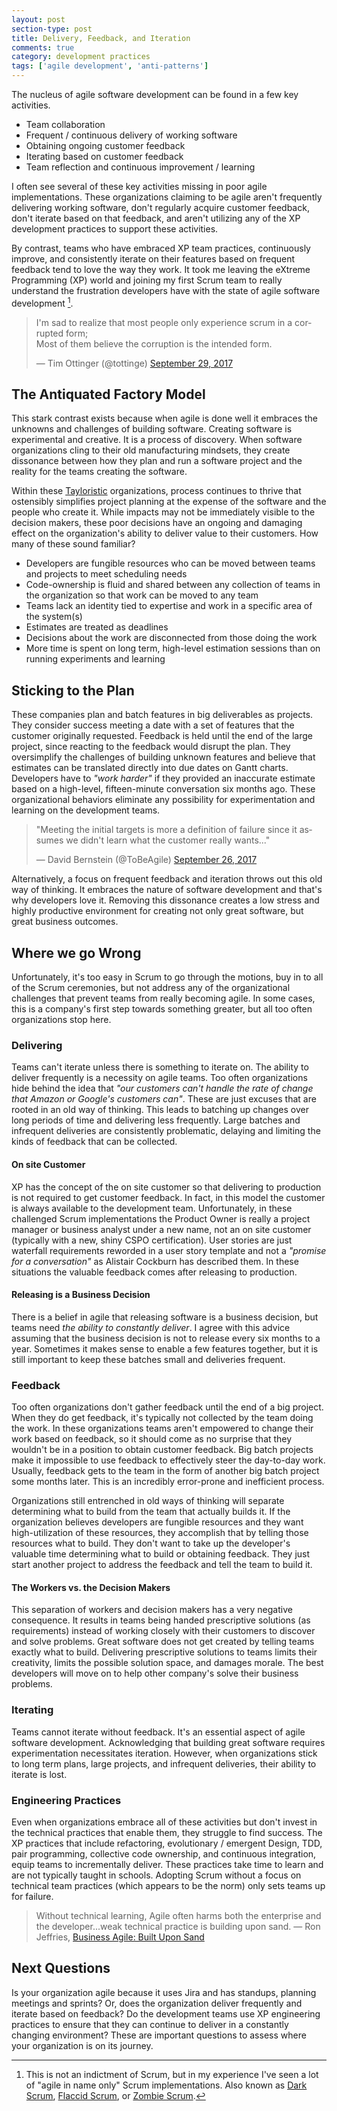 ```yaml
---
layout: post
section-type: post
title: Delivery, Feedback, and Iteration 
comments: true
category: development practices
tags: ['agile development', 'anti-patterns']
---
```


The nucleus of agile software development can be found in a few key activities. 

* Team collaboration
* Frequent / continuous delivery of working software
* Obtaining ongoing customer feedback
* Iterating based on customer feedback
* Team reflection and continuous improvement / learning

I often see several of these key activities missing in poor agile implementations. These organizations claiming to be agile aren't frequently delivering working software, don't regularly acquire customer feedback, don't iterate based on that feedback, and aren't utilizing any of the XP development practices to support these activities. 

By contrast, teams who have embraced XP team practices, continuously improve, and consistently iterate on their features based on frequent feedback tend to love the way they work. It took me leaving the eXtreme Programming (XP) world and joining my first Scrum team to really understand the frustration developers have with the state of agile software development [^1]. 

<blockquote class="twitter-tweet" data-lang="en"><p lang="en" dir="ltr">I&#39;m sad to realize that most people only experience scrum in a corrupted form; <br>Most of them believe the corruption is the intended form.</p>&mdash; Tim Ottinger (@tottinge) <a href="https://twitter.com/tottinge/status/913761095860604928?ref_src=twsrc%5Etfw">September 29, 2017</a></blockquote>
<script async src="//platform.twitter.com/widgets.js" charset="utf-8"></script>

## The Antiquated Factory Model 

This stark contrast exists because when agile is done well it embraces the unknowns and challenges of building software. Creating software is experimental and creative. It is a process of discovery. When software organizations cling to their old manufacturing mindsets, they create dissonance between how they plan and run a software project and the reality for the teams creating the software. 

Within these [Tayloristic](https://en.wikipedia.org/wiki/Scientific_management) organizations,  process continues to thrive that ostensibly simplifies project planning at the expense of the software and the people who create it. While impacts may not be immediately visible to the decision makers, these poor decisions have an ongoing and damaging effect on the organization's ability to deliver value to their customers. How many of these sound familiar?

* Developers are fungible resources who can be moved between teams and projects to meet scheduling needs
* Code-ownership is fluid and shared between any collection of teams in the organization so that work can be moved to any team 
* Teams lack an identity tied to expertise and work in a specific area of the system(s) 
* Estimates are treated as deadlines 
* Decisions about the work are disconnected from those doing the work
* More time is spent on long term, high-level estimation sessions than on running experiments and learning

## Sticking to the Plan

These companies plan and batch features in big deliverables as projects. They consider success meeting a date with a set of features that the customer originally requested. Feedback is held until the end of the large project, since reacting to the feedback would disrupt the plan. They oversimplify the challenges of building unknown features and believe that estimates can be translated directly into due dates on Gantt charts. Developers have to *"work harder"* if they provided an inaccurate estimate based on a high-level, fifteen-minute conversation six months ago. These organizational behaviors eliminate any possibility for experimentation and learning on the development teams.

<blockquote class="twitter-tweet" data-lang="en"><p lang="en" dir="ltr">&quot;Meeting the initial targets is more a definition of failure since it assumes we didn&#39;t learn what the customer really wants...&quot;</p>&mdash; David Bernstein (@ToBeAgile) <a href="https://twitter.com/ToBeAgile/status/912743657836548097?ref_src=twsrc%5Etfw">September 26, 2017</a></blockquote>
<script async src="//platform.twitter.com/widgets.js" charset="utf-8"></script>

Alternatively, a focus on frequent feedback and iteration throws out this old way of thinking. It embraces the nature of software development and that's why developers love it. Removing this dissonance creates a low stress and highly productive environment for creating not only great software,  but great business outcomes. 

## Where we go Wrong 

Unfortunately, it's too easy in Scrum to go through the motions, buy in to all of the Scrum ceremonies, but not address any of the organizational challenges that prevent teams from really becoming agile. In some cases, this is a company's first step towards something greater, but all too often organizations stop here. 

### Delivering

Teams can't iterate unless there is something to iterate on. The ability to deliver frequently is a necessity on agile teams. Too often organizations hide behind the idea that *"our customers can't handle the rate of change that Amazon or Google's customers can"*. These are just excuses that are rooted in an old way of thinking. This leads to batching up changes over long periods of time and delivering less frequently. Large batches and infrequent deliveries are consistently problematic, delaying and limiting the kinds of feedback that can be collected.

#### On site Customer

XP has the concept of the on site customer so that delivering to production is not required to get customer feedback. In fact, in this model the customer is always available to the development team. Unfortunately, in these challenged Scrum implementations the Product Owner is really a project manager or business analyst under a new name, not an on site customer (typically with a new, shiny CSPO certification). User stories are just waterfall requirements reworded in a user story template and not a *"promise for a conversation"* as Alistair Cockburn has described them. In these situations the valuable feedback comes after releasing to production.

#### Releasing is a Business Decision

There is a belief in agile that releasing software is a business decision, but teams need *the ability to constantly deliver*. I agree with this advice assuming that the business decision is not to release every six months to a year. Sometimes it makes sense to enable a few features together, but it is still important to keep these batches small and deliveries frequent. 

### Feedback

Too often organizations don't gather feedback until the end of a big project. When they do get feedback, it's typically not collected by the team doing the work. In these organizations teams aren't empowered to change their work based on feedback, so it should come as no surprise that they wouldn't be in a position to obtain customer feedback. Big batch projects make it impossible to use feedback to effectively steer the day-to-day work. Usually,  feedback gets to the team in the form of another big batch project some months later. This is an incredibly error-prone and inefficient process.

Organizations still entrenched in old ways of thinking will separate determining what to build from the team that actually builds it. If the organization believes developers are fungible resources and they want high-utilization of these resources, they accomplish that by telling those resources what to build. They don't want to take up the developer's valuable time determining what to build or obtaining feedback. They just start another project to address the feedback and tell the team to build it. 

#### The Workers vs. the Decision Makers 

This separation of workers and decision makers has a very negative consequence. It results in teams being handed prescriptive solutions (as requirements) instead of working closely with their customers to discover and solve problems. Great software does not get created by telling teams exactly what to build. Delivering prescriptive solutions to teams limits their creativity, limits the possible solution space, and damages morale. The best developers will move on to help other company's solve their business problems.

### Iterating

Teams cannot iterate without feedback. It's an essential aspect of agile software development. Acknowledging that building great software requires experimentation necessitates iteration. However, when organizations stick to long term plans, large projects, and infrequent deliveries, their ability to iterate is lost. 

### Engineering Practices

Even when organizations embrace all of these activities but don't invest in the technical practices that enable them, they struggle to find success. The XP practices that include refactoring, evolutionary / emergent Design, TDD, pair programming, collective code ownership, and continuous integration, equip teams to incrementally deliver. These practices take time to learn and are not typically taught in schools. Adopting Scrum without a focus on technical team practices (which appears to be the norm) only sets teams up for failure.

> Without technical learning, Agile often harms both the enterprise and the developer...weak technical practice is building upon sand.
> &mdash; Ron Jeffries, [Business Agile: Built Upon Sand](http://ronjeffries.com/articles/017-08ff/sand/)

## Next Questions

Is your organization agile because it uses Jira and has standups, planning meetings and sprints? Or, does the organization deliver frequently and iterate based on feedback? Do the development teams use XP engineering practices to ensure that they can continue to deliver in a constantly changing environment? These are important questions to assess where your organization is on its journey.  

[^1]: This is not an indictment of Scrum, but in my experience I've seen a lot of "agile in name only" Scrum implementations. Also known as [Dark Scrum](http://ronjeffries.com/categories/dark-scrum/), [Flaccid Scrum](https://martinfowler.com/bliki/FlaccidScrum.html), or [Zombie Scrum](https://twitter.com/tottinge/status/913890035845517312).
